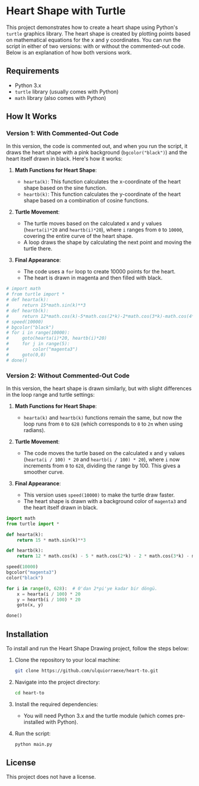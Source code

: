 # Heart Shape with Turtle

This project demonstrates how to create a heart shape using Python's `turtle` graphics library. The heart shape is created by plotting points based on mathematical equations for the x and y coordinates. You can run the script in either of two versions: with or without the commented-out code. Below is an explanation of how both versions work.

## Requirements

- Python 3.x
- `turtle` library (usually comes with Python)
- `math` library (also comes with Python)

## How It Works

### Version 1: With Commented-Out Code
In this version, the code is commented out, and when you run the script, it draws the heart shape with a pink background (`bgcolor("black")`) and the heart itself drawn in black. Here's how it works:

1. **Math Functions for Heart Shape**:
   - `hearta(k)`: This function calculates the x-coordinate of the heart shape based on the sine function.
   - `heartb(k)`: This function calculates the y-coordinate of the heart shape based on a combination of cosine functions.

2. **Turtle Movement**:
   - The turtle moves based on the calculated x and y values (`hearta(i)*20` and `heartb(i)*20`), where `i` ranges from `0` to `10000`, covering the entire curve of the heart shape.
   - A loop draws the shape by calculating the next point and moving the turtle there.

3. **Final Appearance**:
   - The code uses a `for` loop to create 10000 points for the heart.
   - The heart is drawn in magenta and then filled with black.

```python
# import math
# from turtle import *
# def hearta(k):
#     return 15*math.sin(k)**3
# def heartb(k):
#     return 12*math.cos(k)-5*math.cos(2*k)-2*math.cos(3*k)-math.cos(4*k)
# speed(10000)
# bgcolor("black")
# for i in range(10000):
#     goto(hearta(i)*20, heartb(i)*20)
#     for j in range(5):
#         color("magenta3")
#     goto(0,0)
# done()
```

### Version 2: Without Commented-Out Code
In this version, the heart shape is drawn similarly, but with slight differences in the loop range and turtle settings:

1. **Math Functions for Heart Shape**:
   - `hearta(k)` and `heartb(k)` functions remain the same, but now the loop runs from `0` to `628` (which corresponds to `0` to `2π` when using radians).

2. **Turtle Movement**:
   - The code moves the turtle based on the calculated x and y values (`hearta(i / 100) * 20` and `heartb(i / 100) * 20`), where `i` now increments from `0` to `628`, dividing the range by 100. This gives a smoother curve.

3. **Final Appearance**:
   - This version uses `speed(10000)` to make the turtle draw faster.
   - The heart shape is drawn with a background color of `magenta3` and the heart itself drawn in black.

```python
import math
from turtle import *

def hearta(k):
    return 15 * math.sin(k)**3

def heartb(k):
    return 12 * math.cos(k) - 5 * math.cos(2*k) - 2 * math.cos(3*k) - math.cos(4*k)

speed(10000)
bgcolor("magenta3")
color("black")

for i in range(0, 628):  # 0'dan 2*pi'ye kadar bir döngü.
    x = hearta(i / 100) * 20
    y = heartb(i / 100) * 20
    goto(x, y)

done()
```

## Installation

To install and run the Heart Shape Drawing project, follow the steps below:

  1. Clone the repository to your local machine:
     ```bash
     git clone https://github.com/ulquiorraexe/heart-to.git

  2. Navigate into the project directory:
     ```bash
     cd heart-to

  3. Install the required dependencies:
     - You will need Python 3.x and the turtle module (which comes pre-installed with Python).

  4. Run the script:
     ```bash
     python main.py

## License

This project does not have a license.

